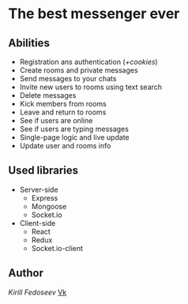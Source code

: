 # The best messenger ever

## Abilities

* Registration ans authentication (_+cookies_)
* Create rooms and private messages
* Send messages to your chats
* Invite new users to rooms using text search
* Delete messages
* Kick members from rooms
* Leave and return to rooms
* See if users are online
* See if users are typing messages
* Single-page logic and live update
* Update user and rooms info

## Used libraries

* Server-side
    * Express
    * Mongoose
    * Socket.io
* Client-side
    * React
    * Redux
    * Socket.io-client
    
## Author

_Kirill Fedoseev_
[Vk](https://vk.com/kfedoseev)